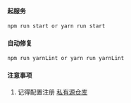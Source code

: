 #### 起服务
```javascript
npm run start or yarn run start
```

#### 自动修复
```javascript
npm run yarnLint or yarn run yarnLint
```

#### 注意事项

1. 记得配置注册 [私有源仓库](http://192.168.3.234/js-dev/devenv#%E4%BD%BF%E7%94%A8%E6%96%B9%E6%B3%95)
